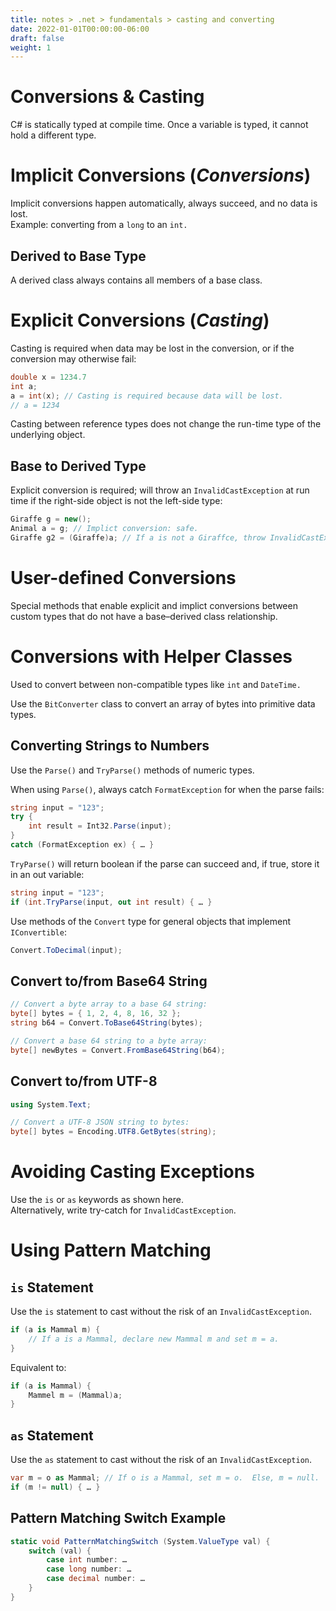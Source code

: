 ```yaml
---
title: notes > .net > fundamentals > casting and converting
date: 2022-01-01T00:00:00-06:00
draft: false
weight: 1
---
```


# Conversions & Casting
C# is statically typed at compile time.  Once a variable is typed, it cannot hold a different type.

# Implicit Conversions (*Conversions*)
Implicit conversions happen automatically, always succeed, and no data is lost.  
Example:  converting from a `long` to an `int.`

## Derived to Base Type
A derived class always contains all members of a base class.

# Explicit Conversions (*Casting*)
Casting is required when data may be lost in the conversion, or if the conversion may otherwise fail:  
```cs
double x = 1234.7
int a;
a = int(x); // Casting is required because data will be lost.
// a = 1234
```

Casting between reference types does not change the run-time type of the underlying object.

## Base to Derived Type
Explicit conversion is required; will throw an `InvalidCastException` at run time if the right-side object is not the left-side type:
```cs
Giraffe g = new();
Animal a = g; // Implict conversion: safe.
Giraffe g2 = (Giraffe)a; // If a is not a Giraffce, throw InvalidCastException.
```

# User-defined Conversions
Special methods that enable explicit and implict conversions between custom types that do not have a base–derived class relationship.

# Conversions with Helper Classes
Used to convert between non-compatible types like `int` and `DateTime.`

Use the `BitConverter` class to convert an array of bytes into primitive data types.

## Converting Strings to Numbers
Use the `Parse()` and `TryParse()` methods of numeric types.

When using `Parse()`, always catch `FormatException` for when the parse fails:
```cs
string input = "123";
try { 
	int result = Int32.Parse(input);
}
catch (FormatException ex) { … }
```

`TryParse()` will return boolean if the parse can succeed and, if true, store it in an out variable:
```cs
string input = "123";
if (int.TryParse(input, out int result) { … }
```

Use methods of the `Convert` type for general objects that implement `IConvertible`:  
```cs
Convert.ToDecimal(input);
```

## Convert to/from Base64 String
```cs
// Convert a byte array to a base 64 string:
byte[] bytes = { 1, 2, 4, 8, 16, 32 };
string b64 = Convert.ToBase64String(bytes);

// Convert a base 64 string to a byte array:
byte[] newBytes = Convert.FromBase64String(b64);
```

## Convert to/from UTF-8
```cs
using System.Text;

// Convert a UTF-8 JSON string to bytes:
byte[] bytes = Encoding.UTF8.GetBytes(string);
```

# Avoiding Casting Exceptions
Use the `is` or `as` keywords as shown here.  
Alternatively, write try-catch for `InvalidCastException`.

# Using Pattern Matching
## `is` Statement
Use the `is` statement to cast without the risk of an `InvalidCastException`.
```cs
if (a is Mammal m) {
	// If a is a Mammal, declare new Mammal m and set m = a.
}
```
Equivalent to:
```cs
if (a is Mammal) {
	Mammel m = (Mammal)a;
}
```

## `as` Statement
Use the `as` statement to cast without the risk of an `InvalidCastException`.
```cs
var m = o as Mammal; // If o is a Mammal, set m = o.  Else, m = null.
if (m != null) { … }
```

## Pattern Matching Switch Example
```cs
static void PatternMatchingSwitch (System.ValueType val) {
	switch (val) {
		case int number: …
		case long number: …
		case decimal number: …
	}
}
```
